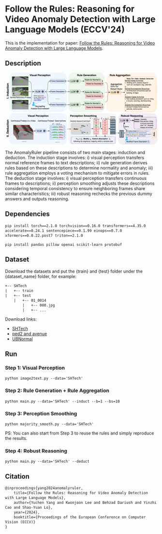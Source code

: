 # Follow the Rules: Reasoning for Video Anomaly Detection with Large Language Models (ECCV'24)

This is the implementation for paper: [Follow the Rules: Reasoning for Video Anomaly Detection with Large Language Models](https://www.arxiv.org/pdf/2407.10299).

## Description

![](pipe.svg)

The AnomalyRuler pipeline consists of two main stages: induction and deduction. The induction stage involves: i) visual perception transfers normal reference frames to text descriptions; ii) rule generation derives rules based on these descriptions to determine normality and anomaly; iii) rule aggregation employs a voting mechanism to mitigate errors in rules. The deduction stage involves: i) visual perception transfers continuous frames to descriptions; ii) perception smoothing adjusts these descriptions considering temporal consistency to ensure neighboring frames share similar characteristics; iii) robust reasoning rechecks the previous dummy answers and outputs reasoning.

## Dependencies

```
pip install torch==2.1.0 torchvision==0.16.0 transformers==4.35.0 accelerate==0.24.1 sentencepiece==0.1.99 einops==0.7.0 xformers==0.0.22.post7 triton==2.1.0
```

```angular2html
pip install pandas pillow openai scikit-learn protobuf
```

## Dataset
Download the datasets and put the {train} and {test} folder under the {dataset_name} folder, for example:

```
+-- SHTech
|   +-- train
|   +-- test
    |   +-- 01_0014
        |   +-- 000.jpg
        |   +-- ...
```
Download links: 
* [SHTech](https://livejohnshopkins-my.sharepoint.com/:u:/g/personal/yyang179_jh_edu/EZQzXSY1XfZNm7gEh1zFS7IB4RA484KQD-BGEb-H_kAtVA?e=49KJ9h)
* [ped2 and avenue](https://github.com/feiyuhuahuo/Anomaly_Prediction?tab=readme-ov-file)
* [UBNormal](https://github.com/lilygeorgescu/UBnormal)

## Run

### Step 1: Visual Perception
```
python image2text.py --data='SHTech'
```

### Step 2: Rule Generation + Rule Aggregation
```angular2html
python main.py --data='SHTech' --induct --b=1 --bs=10
```

### Step 3: Perception Smoothing
```angular2html
python majority_smooth.py --data='SHTech'
```
PS: You can also start from Step 3 to reuse the rules and simply reproduce the results.

### Step 4: Robust Reasoning
```angular2html
python main.py --data='SHTech' --deduct
```


## Citation

```angular2html
@inproceedings{yang2024anomalyruler,
    title={Follow the Rules: Reasoning for Video Anomaly Detection with Large Language Models},
    author={Yuchen Yang and Kwonjoon Lee and Behzad Dariush and Yinzhi Cao and Shao-Yuan Lo},
    year={2024},
    booktitle={Proceedings of the European Conference on Computer Vision (ECCV)}
}
```
